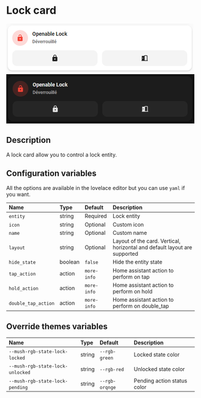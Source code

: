 # Lock card

![Lock light](../images/lock-light.png)
![Lock dark](../images/lock-dark.png)

## Description

A lock card allow you to control a lock entity.

## Configuration variables

All the options are available in the lovelace editor but you can use `yaml` if you want.

| Name                | Type    | Default     | Description                                                               |
| :------------------ | :------ | :---------- | :------------------------------------------------------------------------ |
| `entity`            | string  | Required    | Lock entity                                                               |
| `icon`              | string  | Optional    | Custom icon                                                               |
| `name`              | string  | Optional    | Custom name                                                               |
| `layout`            | string  | Optional    | Layout of the card. Vertical, horizontal and default layout are supported |
| `hide_state`        | boolean | `false`     | Hide the entity state                                                     |
| `tap_action`        | action  | `more-info` | Home assistant action to perform on tap                                   |
| `hold_action`       | action  | `more-info` | Home assistant action to perform on hold                                  |
| `double_tap_action` | action  | `more-info` | Home assistant action to perform on double_tap                            |

## Override themes variables

| Name                             | Type   | Default        | Description                 |
| :------------------------------- | :----- | :------------- | :-------------------------- |
| `--mush-rgb-state-lock-locked`   | string | `--rgb-green`  | Locked state color          |
| `--mush-rgb-state-lock-unlocked` | string | `--rgb-red`    | Unlocked state color        |
| `--mush-rgb-state-lock-pending`  | string | `--rgb-orqnge` | Pending action status color |